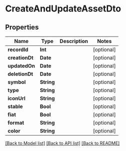 # CreateAndUpdateAssetDto

## Properties
Name | Type | Description | Notes
------------ | ------------- | ------------- | -------------
**recordId** | **Int** |  | [optional] 
**creationDt** | **Date** |  | [optional] 
**updatedOn** | **Date** |  | [optional] 
**deletionDt** | **Date** |  | [optional] 
**symbol** | **String** |  | [optional] 
**type** | **String** |  | [optional] 
**iconUrl** | **String** |  | [optional] 
**stable** | **Bool** |  | [optional] 
**fiat** | **Bool** |  | [optional] 
**format** | **String** |  | [optional] 
**color** | **String** |  | [optional] 

[[Back to Model list]](../README.md#documentation-for-models) [[Back to API list]](../README.md#documentation-for-api-endpoints) [[Back to README]](../README.md)


